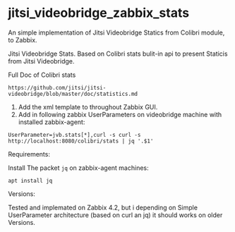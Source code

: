 # jitsi_videobridge_zabbix_stats
An simple implementation of Jitsi Videobridge Statics from Colibri module, to Zabbix. 

Jitsi Videobridge Stats. Based on Colibri stats bulit-in api to present Staticis from Jitsi Videobridge.

Full Doc of Colibri stats

`https://github.com/jitsi/jitsi-videobridge/blob/master/doc/statistics.md`

1. Add the xml template to throughout Zabbix GUI.
2. Add in following zabbix UserParameters on videobridge machine with installed zabbix-agent:

```
UserParameter=jvb.stats[*],curl -s curl -s http://localhost:8080/colibri/stats | jq '.$1'
```

Requirements: 

Install The packet `jq` on zabbix-agent machines:

`apt install jq`

Versions:

Tested and implemated on Zabbix 4.2, but i depending on Simple UserParameter architecture (based on curl an jq) it should works on older Versions.

